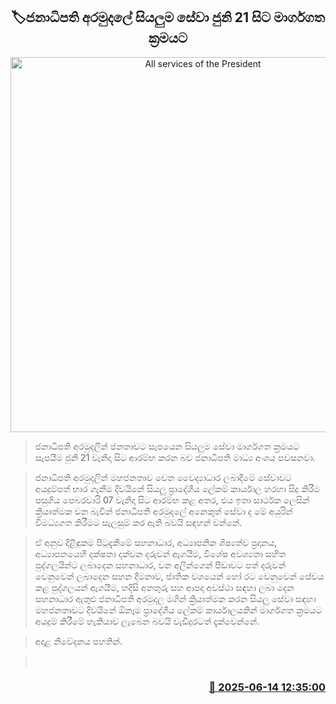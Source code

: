 <p align='center'><b><h2 align='center' title='All services of the President's Fund to be online from June 21'>🏷ජනාධිපති අරමුදලේ සියලුම සේවා ජුනි 21 සිට මාර්ගගත ක්‍රමයට</h2></b></p>
<p align='center'><img src='https://helakuru.sgp1.cdn.digitaloceanspaces.com/esana/images/lib/president-fund-new.jpg' width='600' alt='All services of the President's Fund to be online from June 21'></p>

> ජනාධිපති අරමුදලින් ජනතාවට සැපයෙන සියලුම සේවා මාර්ගගත ක්‍රමයට සැපයීම ජුනි 21 වැනිදා සිට ආරම්භ කරන බව ජනාධිපති මාධ්‍ය අංශය පවසනවා.

> ජනාධිපති අරමුදලින් මහජනතාව වෙත වෛද්‍යාධාර ලබාදීමේ සේවාවට අයදුම්පත් භාර ගැනීම දිවයිනේ සියලු ප්‍රාදේශීය ලේකම් කාර්යාල හරහා සිදු කිරීම පසුගිය පෙබරවාරි 07 වැනිදා සිට ආරම්භ කළ අතර, එය ඉතා සාර්ථක ලෙසින් ක්‍රියාත්මක වන බැවින් ජනාධිපති අරමුදලේ අනෙකුත් සේවා ද මේ අයුරින් විමධ්‍යගත කිරීමට සැලසුම් කර ඇති බවයි සඳහන් වන්නේ.

> ඒ අනුව දිළිඳුකම පිටුදැකීමේ සහනාධාර, අධ්‍යාපනික ශිෂ්‍යත්ව ප්‍රදානය, අධ්‍යාපනයෙහි දක්ෂතා ‍දක්වන දරුවන් ඇගයීම, විශේෂ අවශ්‍යතා සහිත පුද්ගලයින්ට ලබාදෙන සහනාධාර, වන අලින්ගෙන් පීඩාවට පත් දරුවන් වෙනුවෙන් ලබාදෙන සහන දීමනාව, ජාතික වශයෙන් හෝ රට වෙනුවෙන් සේවය කළ පුද්ගලයන් ඇගයීම, හදිසි අනතුරු සහ ආපදා අවස්ථා සඳහා ලබා දෙන සහනාධාර ඇතුළු ජනාධිපති අරමුදල මගින් ක්‍රියාත්මක කරන සියලු සේවා සඳහා මහජනතාවට දිවයිනේ ඕනෑම ප්‍රාදේශීය ලේකම් කාර්යාලයකින් මාර්ගගත ක්‍රමයට අයදුම් කිරීමේ හැකියාව ලැබෙන බවයි වැඩිදුරටත් දැක්වෙන්නේ.

> අදාළ නිවේදනය පහතින්.

>  



<h3 align='right'><a href='https://www.helakuru.lk/esana/p/110998/'>📅 2025-06-14 12:35:00</a></h3>
